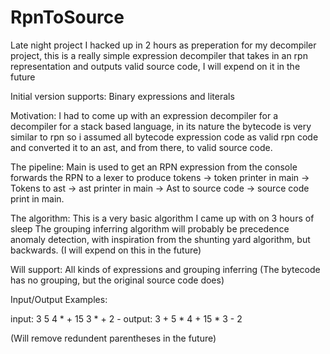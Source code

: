 # RpnToSource
Late night project I hacked up in 2 hours as preperation for my decompiler project,
this is a really simple expression decompiler that takes in an rpn representation and outputs valid source code,
I will expend on it in the future

Initial version supports: Binary expressions and literals

Motivation:
I had to come up with an expression decompiler for a decompiler for a stack based language, 
in its nature the bytecode is very similar to rpn so i assumed all bytecode expression code as valid rpn code
and converted it to an ast, and from there, to valid source code.

The pipeline:
Main is used to get an RPN expression from the console 
forwards the RPN to a lexer to produce tokens ->
token printer in main ->
Tokens to ast ->
ast printer in main ->
Ast to source code ->
source code print in main.

The algorithm:
This is a very basic algorithm I came up with on 3 hours of sleep
The grouping inferring algorithm will probably be precedence anomaly detection, with inspiration from the shunting yard algorithm,
but backwards.
(I will expend on this in the future)

Will support:
All kinds of expressions and grouping inferring (The bytecode has no grouping, but the original source code does)




Input/Output Examples:

input: 3 5 4 * + 15 3 * + 2 -
output: 3 + 5 * 4 + 15 * 3 - 2

(Will remove redundent parentheses in the future)
